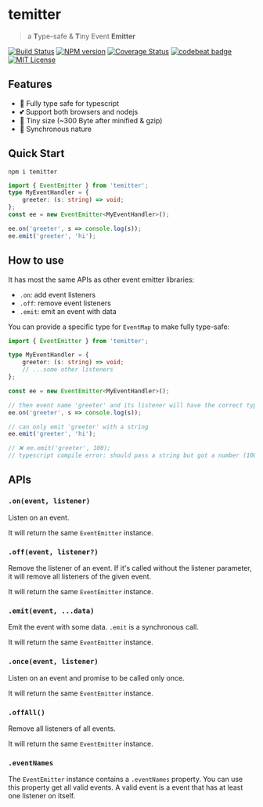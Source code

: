 # temitter

> a **T**ype-safe & **T**iny Event **Emitter**

[![Build Status](https://app.travis-ci.com/alienzhou/temitter.svg?branch=main)](https://app.travis-ci.com/alienzhou/temitter)   [![NPM version](https://img.shields.io/npm/v/temitter.svg)](https://www.npmjs.com/package/temitter)  [![Coverage Status](https://coveralls.io/repos/github/alienzhou/temitter/badge.svg?branch=main)](https://coveralls.io/github/alienzhou/temitter?branch=main)   [![codebeat badge](https://codebeat.co/badges/cfd98455-1e33-4d87-b3a1-582780f5eda0)](https://codebeat.co/projects/github-com-alienzhou-temitter-main)   [![MIT License](https://img.shields.io/github/license/alienzhou/temitter)](https://opensource.org/licenses/mit-license.php)

## Features

- 🔐 Fully type safe for typescript
- 💕 Support both browsers and nodejs
- 🍃 Tiny size (~300 Byte after minified & gzip)
- 🔎 Synchronous nature

## Quick Start

```
npm i temitter
```

```typescript
import { EventEmitter } from 'temitter';
type MyEventHandler = {
    greeter: (s: string) => void;
};
const ee = new EventEmitter<MyEventHandler>();

ee.on('greeter', s => console.log(s));
ee.emit('greeter', 'hi');
```

## How to use

It has most the same APIs as other event emitter libraries:

- `.on`: add event listeners
- `.off`: remove event listeners
- `.emit`: emit an event with data

You can provide a specific type for `EventMap` to make fully type-safe:

```typescript
import { EventEmitter } from 'temitter';

type MyEventHandler = {
    greeter: (s: string) => void;
    // ...some other listeners
};

const ee = new EventEmitter<MyEventHandler>();

// then event name 'greeter' and its listener will have the correct type
ee.on('greeter', s => console.log(s));

// can only emit 'greeter' with a string
ee.emit('greeter', 'hi');

// ❌ ee.emit('greeter', 100);
// typescript compile error: should pass a string but got a number (100)
```

## APIs

### `.on(event, listener)`

Listen on an event.

It will return the same `EventEmitter` instance.

### `.off(event, listener?)`

Remove the listener of an event. If it's called without the listener parameter, it will remove all listeners of the given event.

It will return the same `EventEmitter` instance.

### `.emit(event, ...data)`

Emit the event with some data. `.emit` is a synchronous call.

It will return the same `EventEmitter` instance.

### `.once(event, listener)`

Listen on an event and promise to be called only once.

It will return the same `EventEmitter` instance.

### `.offAll()`

Remove all listeners of all events.

It will return the same `EventEmitter` instance.

### `.eventNames`

The `EventEmitter` instance contains a `.eventNames` property. You can use this property get all valid events. A valid event is a event that has at least one listener on itself.
